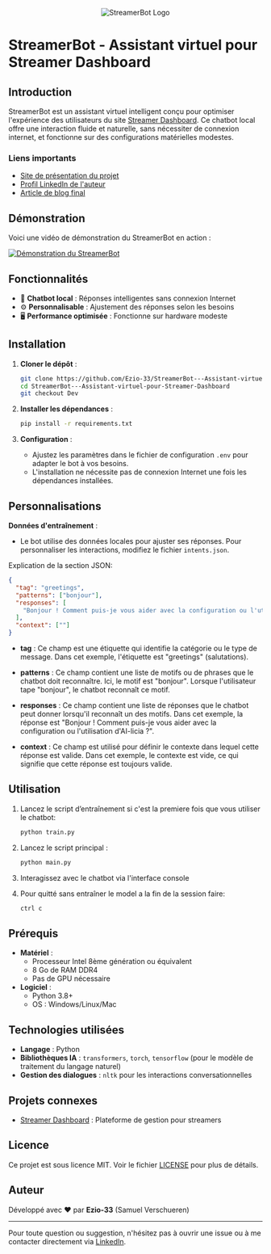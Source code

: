 <p align="center">
   <img src="https://presentation-streamerbot.netlify.app/img/streamerbot_logo.png" alt="StreamerBot Logo">
</p>

# StreamerBot - Assistant virtuel pour Streamer Dashboard

## Introduction

StreamerBot est un assistant virtuel intelligent conçu pour optimiser l'expérience des utilisateurs du site [Streamer Dashboard](https://streamer-dashboard.ailicia.live/signup?via=ref-ezio_33). Ce chatbot local offre une interaction fluide et naturelle, sans nécessiter de connexion internet, et fonctionne sur des configurations matérielles modestes.

### Liens importants

- [Site de présentation du projet](https://presentation-streamerbot.netlify.app)
- [Profil LinkedIn de l'auteur](www.linkedin.com/in/samuel-verschueren)
- [Article de blog final](https://www.linkedin.com/pulse/streamerbot-un-assistant-virtuel-intelligent-pour-des-verschueren-xub3e/?trackingId=1hJ4av66R4uFJ9VsSQuDbQ%3D%3D)

## Démonstration

Voici une vidéo de démonstration du StreamerBot en action :

<a href="https://presentation-streamerbot.netlify.app/videos/Feedback.mp4" target="_blank">
  <img src="https://presentation-streamerbot.netlify.app/img/streamerbot_int.png" alt="Démonstration du StreamerBot">
</a>

## Fonctionnalités

- 💬 **Chatbot local** : Réponses intelligentes sans connexion Internet
- ⚙️ **Personnalisable** : Ajustement des réponses selon les besoins
- 🖥️ **Performance optimisée** : Fonctionne sur hardware modeste

## Installation

1. **Cloner le dépôt** :

   ```bash
   git clone https://github.com/Ezio-33/StreamerBot---Assistant-virtuel-pour-Streamer-Dashboard.git
   cd StreamerBot---Assistant-virtuel-pour-Streamer-Dashboard
   git checkout Dev
   ```

2. **Installer les dépendances** :

   ```bash
   pip install -r requirements.txt
   ```

3. **Configuration** :
   - Ajustez les paramètres dans le fichier de configuration `.env` pour adapter le bot à vos besoins.
   - L'installation ne nécessite pas de connexion Internet une fois les dépendances installées.

## Personnalisations

**Données d'entraînement** :

- Le bot utilise des données locales pour ajuster ses réponses. Pour personnaliser les interactions, modifiez le fichier `intents.json`.

Explication de la section JSON:

```json
{
  "tag": "greetings",
  "patterns": ["bonjour"],
  "responses": [
    "Bonjour ! Comment puis-je vous aider avec la configuration ou l'utilisation d'AI-licia ?"
  ],
  "context": [""]
}
```

- **tag** : Ce champ est une étiquette qui identifie la catégorie ou le type de message. Dans cet exemple, l'étiquette est "greetings" (salutations).

- **patterns** : Ce champ contient une liste de motifs ou de phrases que le chatbot doit reconnaître. Ici, le motif est "bonjour". Lorsque l'utilisateur tape "bonjour", le chatbot reconnaît ce motif.

- **responses** : Ce champ contient une liste de réponses que le chatbot peut donner lorsqu'il reconnaît un des motifs. Dans cet exemple, la réponse est "Bonjour ! Comment puis-je vous aider avec la configuration ou l'utilisation d'AI-licia ?".

- **context** : Ce champ est utilisé pour définir le contexte dans lequel cette réponse est valide. Dans cet exemple, le contexte est vide, ce qui signifie que cette réponse est toujours valide.

## Utilisation

1. Lancez le script d’entraînement si c'est la premiere fois que vous utiliser le chatbot:
   ```bash
   python train.py
   ```
2. Lancez le script principal :
   ```bash
   python main.py
   ```
3. Interagissez avec le chatbot via l'interface console

4. Pour quitté sans entraîner le model a la fin de la session faire:
   ```bash
   ctrl c
   ```

## Prérequis

- **Matériel** :
  - Processeur Intel 8ème génération ou équivalent
  - 8 Go de RAM DDR4
  - Pas de GPU nécessaire
- **Logiciel** :
  - Python 3.8+
  - OS : Windows/Linux/Mac

## Technologies utilisées

- **Langage** : Python
- **Bibliothèques IA** : `transformers`, `torch`, `tensorflow` (pour le modèle de traitement du langage naturel)
- **Gestion des dialogues** : `nltk` pour les interactions conversationnelles

## Projets connexes

- [Streamer Dashboard](https://streamer-dashboard.ailicia.live/signup?via=ref-ezio_33) : Plateforme de gestion pour streamers

## Licence

Ce projet est sous licence MIT. Voir le fichier [LICENSE](LICENSE) pour plus de détails.

## Auteur

Développé avec ❤️ par **Ezio-33** (Samuel Verschueren)

---

Pour toute question ou suggestion, n'hésitez pas à ouvrir une issue ou à me contacter directement via [LinkedIn](www.linkedin.com/in/samuel-verschueren).
